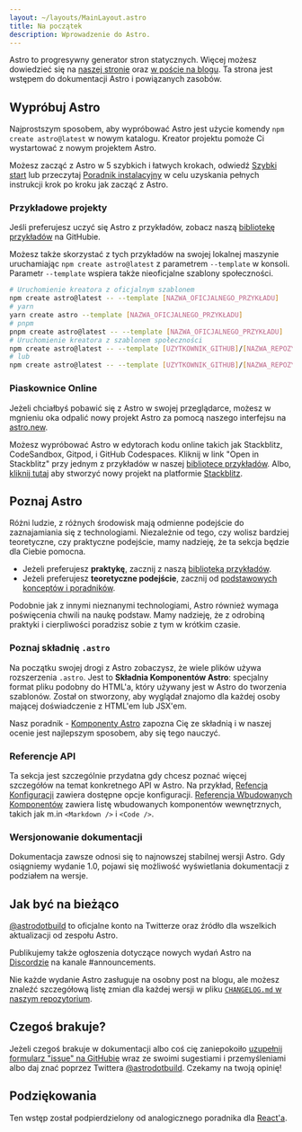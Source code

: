 ```yaml
---
layout: ~/layouts/MainLayout.astro
title: Na początek
description: Wprowadzenie do Astro.
---
```


Astro to progresywny generator stron statycznych. Więcej możesz dowiedzieć się na [naszej stronie](https://astro.build/) oraz [w poście na blogu](https://astro.build/blog/introducing-astro). Ta strona jest wstępem do dokumentacji Astro i powiązanych zasobów.

## Wypróbuj Astro

Najprostszym sposobem, aby wypróbować Astro jest użycie komendy `npm create astro@latest` w nowym katalogu. Kreator projektu pomoże Ci wystartować z nowym projektem Astro.

Możesz zacząć z Astro w 5 szybkich i łatwych krokach, odwiedź [Szybki start](/quick-start)
lub przeczytaj [Poradnik instalacyjny](/installation) w celu uzyskania pełnych instrukcji krok po kroku jak zacząć z Astro.

### Przykładowe projekty

Jeśli preferujesz uczyć się Astro z przykładów, zobacz naszą [bibliotekę przykładów](https://github.com/withastro/astro/tree/main/examples) na GitHubie.

Możesz także skorzystać z tych przykładów na swojej lokalnej maszynie uruchamiając `npm create astro@latest` z parametrem `--template` w konsoli. Parametr `--template` wspiera także nieoficjalne szablony społeczności.

```bash
# Uruchomienie kreatora z oficjalnym szablonem
npm create astro@latest -- --template [NAZWA_OFICJALNEGO_PRZYKŁADU]
# yarn
yarn create astro --template [NAZWA_OFICJALNEGO_PRZYKŁADU]
# pnpm
pnpm create astro@latest -- --template [NAZWA_OFICJALNEGO_PRZYKŁADU]
# Uruchomienie kreatora z szablonem społeczności
npm create astro@latest -- --template [UZYTKOWNIK_GITHUB]/[NAZWA_REPOZYTORIUM]
# lub
npm create astro@latest -- --template [UZYTKOWNIK_GITHUB]/[NAZWA_REPOZYTORIUM]/sciezka/do/przykladu
```

### Piaskownice Online

Jeżeli chciałbyś pobawić się z Astro w swojej przeglądarce, możesz w mgnieniu oka odpalić nowy projekt Astro za pomocą naszego interfejsu na [astro.new](https://astro.new/).

Możesz wypróbować Astro w edytorach kodu online takich jak Stackblitz, CodeSandbox, Gitpod, i GitHub Codespaces. Kliknij w link "Open in Stackblitz" przy jednym z przykładów w naszej [bibliotece przykładów](https://github.com/withastro/astro/tree/main/examples). Albo, [kliknij tutaj](https://stackblitz.com/fork/astro) aby stworzyć nowy projekt na platformie [Stackblitz](https://stackblitz.com/fork/astro).

## Poznaj Astro

Różni ludzie, z różnych środowisk mają odmienne podejście do zaznajamiania się z technologiami. Niezależnie od tego, czy wolisz bardziej teoretyczne, czy praktyczne podejście, mamy nadzieję, że ta sekcja będzie dla Ciebie pomocna.

- Jeżeli preferujesz **praktykę**, zacznij z naszą [biblioteką przykładów](https://github.com/withastro/astro/tree/main/examples).
- Jeżeli preferujesz **teoretyczne podejście**, zacznij od [podstawowych konceptów i poradników](/core-concepts/project-structure).

Podobnie jak z innymi nieznanymi technologiami, Astro również wymaga poświęcenia chwili na naukę podstaw. Mamy nadzieję, że z odrobiną praktyki i cierpliwości poradzisz sobie z tym w krótkim czasie.

### Poznaj składnię `.astro`

Na początku swojej drogi z Astro zobaczysz, że wiele plików używa rozszerzenia `.astro`. Jest to **Składnia Komponentów Astro**: specjalny format pliku podobny do HTML'a, który używany jest w Astro do tworzenia szablonów. Został on stworzony, aby wyglądał znajomo dla każdej osoby mającej doświadczenie z HTML'em lub JSX'em.

Nasz poradnik - [Komponenty Astro](/core-concepts/astro-components) zapozna Cię ze składnią i w naszej ocenie jest najlepszym sposobem, aby się tego nauczyć.

### Referencje API

Ta sekcja jest szczególnie przydatna gdy chcesz poznać więcej szczegółów na temat konkretnego API w Astro. Na przykład, [Refencja Konfiguracji](/reference/configuration-reference) zawiera dostępne opcje konfiguracji. [Referencja Wbudowanych Komponentów](/reference/builtin-components) zawiera listę wbudowanych komponentów wewnętrznych, takich jak m.in `<Markdown />` i `<Code />`.

### Wersjonowanie dokumentacji

Dokumentacja zawsze odnosi się to najnowszej stabilnej wersji Astro. Gdy osiągniemy wydanie 1.0, pojawi się możliwość wyświetlania dokumentacji z podziałem na wersje.

## Jak być na bieżąco

[@astrodotbuild](https://twitter.com/astrodotbuild) to oficjalne konto na Twitterze oraz źródło dla wszelkich aktualizacji od zespołu Astro.

Publikujemy także ogłoszenia dotyczące nowych wydań Astro na [Discordzie](https://astro.build/chat) na kanale #announcements.

Nie każde wydanie Astro zasługuje na osobny post na blogu, ale możesz znaleźć szczegółową listę zmian dla każdej wersji w pliku [`CHANGELOG.md` w naszym repozytorium](https://github.com/withastro/astro/blob/main/packages/astro/CHANGELOG.md).

## Czegoś brakuje?

Jeżeli czegoś brakuje w dokumentacji albo coś cię zaniepokoiło [uzupełnij formularz "issue" na GitHubie](https://github.com/withastro/astro/issues/new/choose) wraz ze swoimi sugestiami i przemyśleniami albo daj znać poprzez Twittera [@astrodotbuild](https://twitter.com/astrodotbuild). Czekamy na twoją opinię!

## Podziękowania

Ten wstęp został podpierdzielony od analogicznego poradnika dla [React'a](https://reactjs.org/docs/getting-started.html).
